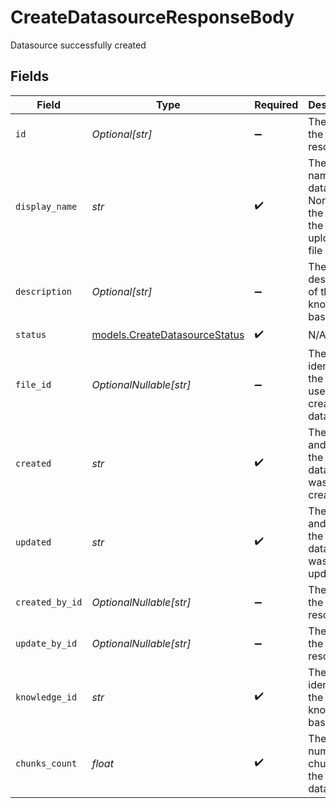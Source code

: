 # CreateDatasourceResponseBody

Datasource successfully created


## Fields

| Field                                                                      | Type                                                                       | Required                                                                   | Description                                                                |
| -------------------------------------------------------------------------- | -------------------------------------------------------------------------- | -------------------------------------------------------------------------- | -------------------------------------------------------------------------- |
| `id`                                                                       | *Optional[str]*                                                            | :heavy_minus_sign:                                                         | The id of the resource                                                     |
| `display_name`                                                             | *str*                                                                      | :heavy_check_mark:                                                         | The display name of the datasource. Normally the name of the uploaded file |
| `description`                                                              | *Optional[str]*                                                            | :heavy_minus_sign:                                                         | The description of the knowledge base                                      |
| `status`                                                                   | [models.CreateDatasourceStatus](../models/createdatasourcestatus.md)       | :heavy_check_mark:                                                         | N/A                                                                        |
| `file_id`                                                                  | *OptionalNullable[str]*                                                    | :heavy_minus_sign:                                                         | The unique identifier of the file used to create the datasource.           |
| `created`                                                                  | *str*                                                                      | :heavy_check_mark:                                                         | The date and time the datasource was created                               |
| `updated`                                                                  | *str*                                                                      | :heavy_check_mark:                                                         | The date and time the datasource was updated                               |
| `created_by_id`                                                            | *OptionalNullable[str]*                                                    | :heavy_minus_sign:                                                         | The id of the resource                                                     |
| `update_by_id`                                                             | *OptionalNullable[str]*                                                    | :heavy_minus_sign:                                                         | The id of the resource                                                     |
| `knowledge_id`                                                             | *str*                                                                      | :heavy_check_mark:                                                         | The unique identifier of the knowledge base                                |
| `chunks_count`                                                             | *float*                                                                    | :heavy_check_mark:                                                         | The number of chunks in the datasource                                     |